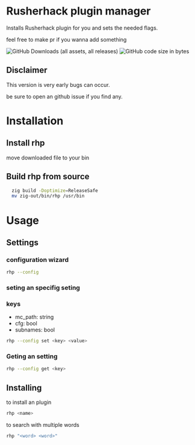 
# Rusherhack plugin manager

Installs Rusherhack plugin for you and sets the needed flags.

feel free to make pr if you wanna add something

![GitHub Downloads (all assets, all releases)](https://img.shields.io/github/downloads/kybe236/rhp/total?style=flat)
![GitHub code size in bytes](https://img.shields.io/github/languages/code-size/kybe236/rhp)

## Disclaimer

This version is very early bugs can occur.

be sure to open an github issue if you find any.

# Installation

## Install rhp

move downloaded file to your bin

## Build rhp from source

```bash
  zig build -Doptimize=ReleaseSafe
  mv zig-out/bin/rhp /usr/bin
```

# Usage

## Settings

### configuration wizard
```bash
rhp --config
```

### seting an specifig seting

### keys

- mc_path:  string
- cfg:  bool
- subnames: bool

```bash
rhp --config set <key> <value>
```

### Geting an setting

```bash
rhp --config get <key>
```

## Installing

to install an plugin

```bash
rhp <name>
```

to search with multiple words

```bash
rhp "<word> <word>"
```